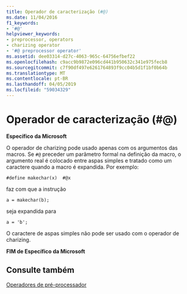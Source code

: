 ```yaml
---
title: Operador de caracterização (#@)
ms.date: 11/04/2016
f1_keywords:
- '#@'
helpviewer_keywords:
- preprocessor, operators
- charizing operator
- '#@ preprocessor operator'
ms.assetid: dee03314-d27c-4063-965c-64756efbef22
ms.openlocfilehash: c9acc9b9872e096cd441b950632c341e975fecb8
ms.sourcegitcommit: c7f90df497e6261764893f9cc04b5d1f1bf0b64b
ms.translationtype: MT
ms.contentlocale: pt-BR
ms.lasthandoff: 04/05/2019
ms.locfileid: "59034329"
---
```

# <a name="charizing-operator-"></a>Operador de caracterização (#@)
**Específico da Microsoft**

O operador de charizing pode usado apenas com os argumentos das macros. Se `#@` preceder um parâmetro formal na definição da macro, o argumento real é colocado entre aspas simples e tratado como um caractere quando a macro é expandida. Por exemplo:

```
#define makechar(x)  #@x
```

faz com que a instrução

```
a = makechar(b);
```

seja expandida para

```
a = 'b';
```

O caractere de aspas simples não pode ser usado com o operador de charizing.

**FIM de Específico da Microsoft**

## <a name="see-also"></a>Consulte também

[Operadores de pré-processador](../preprocessor/preprocessor-operators.md)